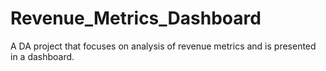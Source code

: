 # Revenue_Metrics_Dashboard
A DA project that focuses on analysis of revenue metrics and is presented in a dashboard.
